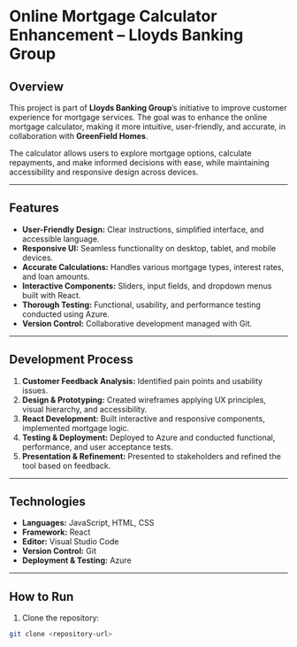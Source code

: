 # Online Mortgage Calculator Enhancement – Lloyds Banking Group

## Overview
This project is part of **Lloyds Banking Group**’s initiative to improve customer experience for mortgage services. The goal was to enhance the online mortgage calculator, making it more intuitive, user-friendly, and accurate, in collaboration with **GreenField Homes**.

The calculator allows users to explore mortgage options, calculate repayments, and make informed decisions with ease, while maintaining accessibility and responsive design across devices.

---

## Features
- **User-Friendly Design:** Clear instructions, simplified interface, and accessible language.  
- **Responsive UI:** Seamless functionality on desktop, tablet, and mobile devices.  
- **Accurate Calculations:** Handles various mortgage types, interest rates, and loan amounts.  
- **Interactive Components:** Sliders, input fields, and dropdown menus built with React.  
- **Thorough Testing:** Functional, usability, and performance testing conducted using Azure.  
- **Version Control:** Collaborative development managed with Git.

---

## Development Process
1. **Customer Feedback Analysis:** Identified pain points and usability issues.  
2. **Design & Prototyping:** Created wireframes applying UX principles, visual hierarchy, and accessibility.  
3. **React Development:** Built interactive and responsive components, implemented mortgage logic.  
4. **Testing & Deployment:** Deployed to Azure and conducted functional, performance, and user acceptance tests.  
5. **Presentation & Refinement:** Presented to stakeholders and refined the tool based on feedback.

---

## Technologies
- **Languages:** JavaScript, HTML, CSS  
- **Framework:** React  
- **Editor:** Visual Studio Code  
- **Version Control:** Git  
- **Deployment & Testing:** Azure  

---

## How to Run
1. Clone the repository:  
```bash
git clone <repository-url>
